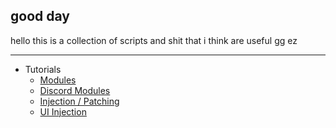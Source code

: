 ## good day

hello this is a collection of scripts and shit that i think are useful gg ez

---

-   Tutorials
    -   [Modules](https://github.com/Syncxv/discord-stuff/blob/master/tutorials/modules.md)
    -   [Discord Modules](https://github.com/Syncxv/discord-stuff/blob/master/tutorials/discord-modules.md)
    -   [Injection / Patching](https://github.com/Syncxv/discord-stuff/blob/master/tutorials/injection.md)
    -   [UI Injection](https://github.com/Syncxv/discord-stuff/blob/master/tutorials/ui-injection.md)

